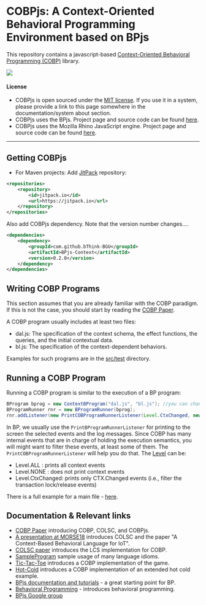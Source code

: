 # COBPjs: A Context-Oriented Behavioral Programming Environment based on BPjs

This repository contains a javascript-based [Context-Oriented Behavioral Programming (COBP)](https://www.sciencedirect.com/science/article/pii/S095058492030094X) library.

[![](https://jitpack.io/v/bThink-BGU/BPjs-Context.svg)](https://jitpack.io/#bThink-BGU/BPjs-Context)


#### License
* COBPjs is open sourced under the [MIT license](http://www.opensource.org/licenses/mit-license.php). If you use it in a system, please provide
  a link to this page somewhere in the documentation/system about section.
* COBPjs uses the BPjs. Project page and source code can be found [here](https://github.com/bThink-BGU/BPjs).
* COBPjs uses the Mozilla Rhino JavaScript engine. Project page and source code can be found [here](https://developer.mozilla.org/en-US/docs/Mozilla/Projects/Rhino).

---

## Getting COBPjs
* For Maven projects: Add [JitPack](https://jitpack.io) repository:

````xml
<repositories>
    <repository>
        <id>jitpack.io</id>
        <url>https://jitpack.io</url>
    </repository>
</repositories>
````
Also add COBPjs dependency. Note that the version number changes....
````xml
<dependencies>
    <dependency>
        <groupId>com.github.bThink-BGU</groupId>
        <artifactId>BPjs-Context</artifactId>
        <version>0.2.0</version>
    </dependency>
</dependencies>
````

## Writing COBP Programs
This section assumes that you are already familiar with the COBP paradigm. If this is not the case, you should start by reading the [COBP Paper](https://www.sciencedirect.com/science/article/pii/S095058492030094X).

A COBP program usually includes at least two files: 
* dal.js: The specification of the context schema, the effect functions, the queries, and the initial contextual data.
* bl.js: The specification of the context-dependent behaviors.

Examples for such programs are in the [src/test](src/test/resources) directory.

## Running a COBP Program
Running a COBP program is similar to the execution of a BP program:
```java
BProgram bprog = new ContextBProgram("dal.js", "bl.js"); //you can change the files names...
BProgramRunner rnr = new BProgramRunner(bprog);
rnr.addListener(new PrintCOBProgramRunnerListener(Level.CtxChanged, new PrintBProgramRunnerListener()));
```
In BP, we usually use the ```PrintBProgramRunnerListener``` for printing to the screen the selected events and the log messages. Since COBP has many internal events that are in charge of holding the execution semantics, you will might want to filter these events, at least some of them. The ```PrintCOBProgramRunnerListener``` will help you do that. The [Level](https://github.com/bThink-BGU/BPjs-Context/blob/6137d5d5ccbcf569921c73a283162396c1b1aeb4/src/main/java/il/ac/bgu/cs/bp/bpjs/context/PrintCOBProgramRunnerListener.java#L82) can be:
* Level.ALL : prints all context events
* Level.NONE : does not print context events
* Level.CtxChanged: prints only CTX.Changed events (i.e., filter the transaction lock/release events)

There is a full example for a main file - [here](https://github.com/bThink-BGU/BPjs-Context/blob/master/src/test/java/il/ac/bgu/cs/bp/bpjs/context/Main.java).

## Documentation & Relevant links
* [COBP Paper](https://www.sciencedirect.com/science/article/pii/S095058492030094X) introducing COBP, COLSC, and COBPjs.
* [A presentation at MORSE18](https://youtu.be/eqwhFPQfDjk) introduces COLSC and the paper "A Context-Based Behavioral Language for IoT".
* [COLSC paper](http://ceur-ws.org/Vol-2245/morse_paper_6.pdf) introduces the LCS implementation for COBP.
* [SampleProgram](src/test/resources/SampleProgram) sample usage of many language idioms.
* [Tic-Tac-Toe](src/test/resources/TicTacToe) introduces a COBP implementation of the game.
* [Hot-Cold](src/test/resources/HotCold) introduces a COBP implementation of an extended hot cold example.
* [BPjs documentation and tutorials](http://bpjs.readthedocs.io/en/master/) - a great starting point for BP.
* [Behavioral Programming](http://www.b-prog.org/) - introduces behavioral programming.
* [BPjs Google group](https://groups.google.com/forum/#!forum/bpjs)

